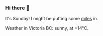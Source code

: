 ### Hi there :wave:

It's Sunday! I might be putting some [miles](https://www.strava.com/athletes/889963) in.

Weather in Victoria BC: sunny, at +14°C.
